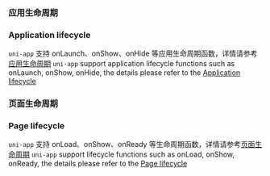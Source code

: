 ### 应用生命周期
### Application lifecycle

``uni-app`` 支持 onLaunch、onShow、onHide 等应用生命周期函数，详情请参考[应用生命周期](/collocation/frame/lifecycle?id=应用生命周期)
``uni-app`` support application lifecycle functions such as onLaunch, onShow, onHide, the details please refer to the [Application lifecycle](/collocation/frame/lifecycle?id=Application%20life%20cycle)

### 页面生命周期
### Page lifecycle

``uni-app`` 支持 onLoad、onShow、onReady 等生命周期函数，详情请参考[页面生命周期](/collocation/frame/lifecycle?id=页面生命周期)
``uni-app`` support lifecycle functions such as onLoad, onShow, onReady, the details please refer to the [Page lifecycle](/collocation/frame/lifecycle?id=Page%20life%20cycle)
